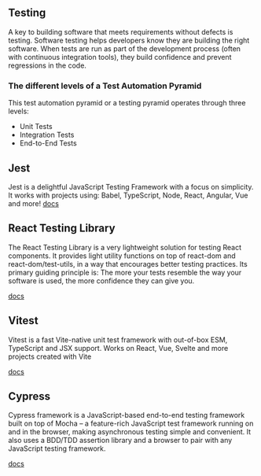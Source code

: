 ## Testing
A key to building software that meets requirements without defects is testing. Software testing helps developers know they are building the right software. When tests are run as part of the development process (often with continuous integration tools), they build confidence and prevent regressions in the code.

### The different levels of a Test Automation Pyramid
This test automation pyramid or a testing pyramid operates through three levels:

- Unit Tests
- Integration Tests
- End-to-End Tests

## Jest
Jest is a delightful JavaScript Testing Framework with a focus on simplicity. It works with projects using: Babel, TypeScript, Node, React, Angular, Vue and more!
[docs](https://jestjs.io/)

## React Testing Library
The React Testing Library is a very lightweight solution for testing React components. It provides light utility functions on top of react-dom and react-dom/test-utils, in a way that encourages better testing practices. Its primary guiding principle is: The more your tests resemble the way your software is used, the more confidence they can give you.

[docs](https://testing-library.com/docs/react-testing-library/intro/)

## Vitest
Vitest is a fast Vite-native unit test framework with out-of-box ESM, TypeScript and JSX support. Works on React, Vue, Svelte and more projects created with Vite

[docs](https://vitest.dev/)

## Cypress
Cypress framework is a JavaScript-based end-to-end testing framework built on top of Mocha – a feature-rich JavaScript test framework running on and in the browser, making asynchronous testing simple and convenient. It also uses a BDD/TDD assertion library and a browser to pair with any JavaScript testing framework.

[docs](https://docs.cypress.io/guides/overview/why-cypress#Other)
